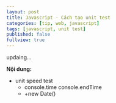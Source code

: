 ```yaml
---
layout: post
title: Javascript - Cách tạo unit test
categories: [tip, web, javascript]
tags: [javascript, unit test]
published: false
fullview: true
---
```


updaing...

**Nội dung:**

* unit speed test
	* console.time console.endTime
	* +new Date()